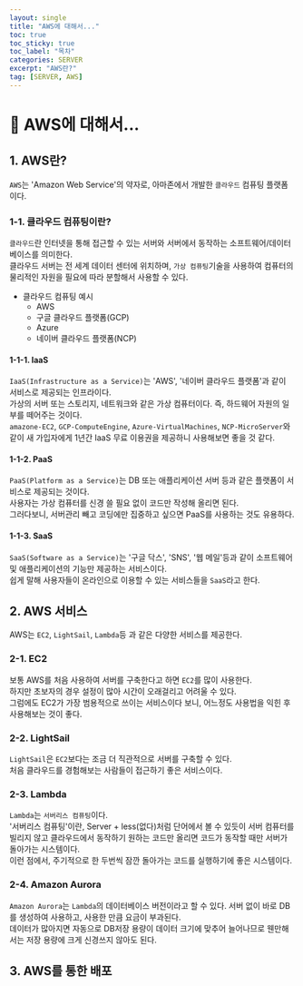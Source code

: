```yaml
---
layout: single
title: "AWS에 대해서..."
toc: true
toc_sticky: true
toc_label: "목차"
categories: SERVER
excerpt: "AWS란?"
tag: [SERVER, AWS]
---
```


# 📘 AWS에 대해서...
##  1. AWS란?
`AWS`는 'Amazon Web Service'의 약자로, 아마존에서 개발한 `클라우드` 컴퓨팅 플랫폼이다.  

### 1-1. 클라우드 컴퓨팅이란?
`클라우드`란 인터넷을 통해 접근할 수 있는 서버와 서버에서 동작하는 소프트웨어/데이터베이스를 의미한다.  
클라우드 서버는 전 세계 데이터 센터에 위치하며, `가상 컴퓨팅`기술을 사용하여 컴퓨터의 물리적인 자원을 필요에 따라 분할해서 사용할 수 있다.  

- 클라우드 컴퓨팅 예시
    - AWS
    - 구글 클라우드 플랫폼(GCP)
    - Azure
    - 네이버 클라우드 플랫폼(NCP)

#### 1-1-1. IaaS
`IaaS(Infrastructure as a Service)`는 'AWS', '네이버 클라우드 플랫폼'과 같이 서비스로 제공되는 인프라이다.  
가상의 서버 또는 스토리지, 네트워크와 같은 가상 컴퓨터이다.  즉, 하드웨어 자원의 일부를 떼어주는 것이다.  
`amazone-EC2`, `GCP-ComputeEngine`, `Azure-VirtualMachines`, `NCP-MicroServer`와 같이 새 가입자에게 1년간 IaaS 무료 이용권을 제공하니 사용해보면 좋을 것 같다.  

#### 1-1-2. PaaS
`PaaS(Platform as a Service)`는 DB 또는 애플리케이션 서버 등과 같은 플랫폼이 서비스로 제공되는 것이다.   
사용자는 가상 컴퓨터를 신경 쓸 필요 없이 코드만 작성해 올리면 된다.  
그러다보니, 서버관리 빼고 코딩에만 집중하고 싶으면 PaaS를 사용하는 것도 유용하다.

#### 1-1-3. SaaS
`SaaS(Software as a Service)`는 '구글 닥스', 'SNS', '웹 메일'등과 같이 소프트웨어 및 애플리케이션의 기능만 제공하는 서비스이다.  
쉽게 말해 사용자들이 온라인으로 이용할 수 있는 서비스들을 `SaaS`라고 한다.  

## 2. AWS 서비스
AWS는 `EC2`, `LightSail`, `Lambda`등 과 같은 다양한 서비스를 제공한다.  

### 2-1. EC2 
보통 AWS를 처음 사용하여 서버를 구축한다고 하면 `EC2`를 많이 사용한다.  
하지만 초보자의 경우 설정이 많아 시간이 오래걸리고 어려울 수 있다.  
그럼에도 EC2가 가장 범용적으로 쓰이는 서비스이다 보니, 어느정도 사용법을 익힌 후 사용해보는 것이 좋다.  

### 2-2. LightSail
`LightSail`은 `EC2`보다는 조금 더 직관적으로 서버를 구축할 수 있다.  
처음 클라우드를 경험해보는 사람들이 접근하기 좋은 서비스이다.  

### 2-3. Lambda
`Lambda`는 `서버리스 컴퓨팅`이다.  
'서버리스 컴퓨팅'이란, Server + less(없다)처럼 단어에서 볼 수 있듯이 서버 컴퓨터를 빌리지 않고 클라우드에서 동작하기 원하는 코드만 올리면 코드가 동작할 때만 서버가 돌아가는 시스템이다.  
이런 점에서, 주기적으로 한 두번씩 잠깐 돌아가는 코드를 실행하기에 좋은 시스템이다.  

### 2-4. Amazon Aurora
`Amazon Aurora`는 `Lambda`의 데이터베이스 버전이라고 할 수 있다. 
서버 없이 바로 DB를 생성하여 사용하고, 사용한 만큼 요금이 부과된다.  
데이터가 많아지면 자동으로 DB저장 용량이 데이터 크기에 맞추어 늘어나므로 웬만해서는 저장 용량에 크게 신경쓰지 않아도 된다.  

## 3. AWS를 통한 배포
